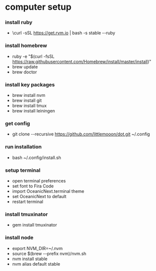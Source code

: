 # computer setup

### install ruby
- \curl -sSL https://get.rvm.io | bash -s stable --ruby

### install homebrew
- ruby -e "$(curl -fsSL https://raw.githubusercontent.com/Homebrew/install/master/install)"
- brew update
- brew doctor

### install key packages
- brew install nvm
- brew install git
- brew install tmux
- brew install leiningen

### get config
- git clone --recursive https://github.com/littlemooon/dot.git ~/.config

### run installation
- bash ~/.config/install.sh

### setup terminal
- open terminal preferences
- set font to Fira Code
- import OceanicNext.terminal theme
- set OceanicNext to default
- restart terminal

### install tmuxinator
- gem install tmuxinator

### install node
- export NVM_DIR=~/.nvm
- source $(brew --prefix nvm)/nvm.sh
- nvm install stable
- nvm alias default stable
